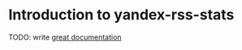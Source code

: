 # Introduction to yandex-rss-stats

TODO: write [great documentation](http://jacobian.org/writing/what-to-write/)
